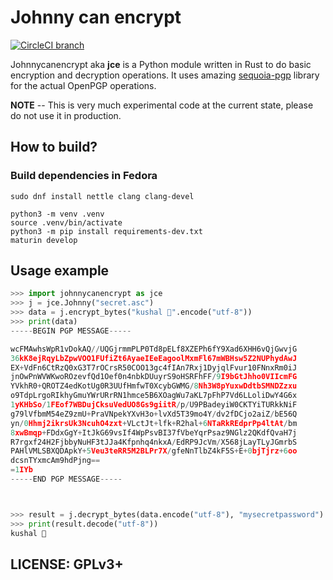 # Johnny can encrypt

[![CircleCI branch](https://img.shields.io/circleci/project/github/kushaldas/johnnycanencrypt/master.svg)](https://circleci.com/gh/kushaldas/workflows/johnnycanencrypt/tree/master)

Johnnycanencrypt aka **jce** is a Python module written in Rust to do basic encryption and decryption operations.
It uses amazing [sequoia-pgp](https://sequoia-pgp.org/) library for the actual OpenPGP operations.

**NOTE** -- This is very much experimental code at the current state, please do not use it in production.

## How to build?

### Build dependencies in Fedora

```
sudo dnf install nettle clang clang-devel
```


```
python3 -m venv .venv
source .venv/bin/activate
python3 -m pip install requirements-dev.txt
maturin develop
```

## Usage example

```Python
>>> import johnnycanencrypt as jce
>>> j = jce.Johnny("secret.asc")
>>> data = j.encrypt_bytes("kushal 🐍".encode("utf-8"))
>>> print(data)
-----BEGIN PGP MESSAGE-----

wcFMAwhsWpR1vDokAQ//UQGjrmmPLP0Td8pELf8XZEPh6fY9Xad6XHH6vQjGwvjG
36kK8ejRqyLbZpwVOO1FUfiZt6AyaeIEeEagoolMxmFl67mWBHsw5Z2NUPhydAwJ
EX+VdFn6CtRzQ0xG3T7rOCrsR50COO13gc4fIAn7Rxj1DyjqlFvur10FNnxRm0iJ
jnOwPnWVWKwoROzevfQd1Oef0n4nbkDUuyrS9oHSRFhFF/9I9bGtJhho0VIIcmFG
YVkhR0+QROTZ4edKotUg0R3UUfHmfwT0XcybGWMG/8Nh3W8pYuxwDdtbSMNDZzxu
o9TdpLrgoRIkhyGmuYWrURrRN1hmce5B6XOagWu7aKL7pFhP7Vd6LLoliDwY4G6x
1yKHbSo/1FEof7WBDujCksuVedUO8Gs9giitR/p/U9PBadeyiW0CKTYiTURkkNiF
g79lVfbmM54eZ9zmU+PraVNpekYXvH3o+lvXd5T39mo4Y/dv2fDCjo2aiZ/bE56Q
yn/0Hhmj2ikrsUk3NcuhO4zxt+VLctJt+lfk+R2hal+6NTaRkREdprPp4ltAt/bm
8xwBmqp+FDdxGgY+ItJkG69vsIf4WpPsvBI37fVbeYqrPsaz9NGlz2QKdfQvaH7j
R7rgxf24H2FjbbyNuHF3tJJa4Kfpnhq4nkxA/EdRP9JcVm/X568jLayTLyJGmrbS
PAHlVMLSBXQDApkY+5Veu3teRR5M2BLPr7X/gfeNnTlbZ4kF5S+E+0bjTjrz+6oo
dcsnTYxmcAm9hdPjng==
=1IYb
-----END PGP MESSAGE-----



>>> result = j.decrypt_bytes(data.encode("utf-8"), "mysecretpassword")
>>> print(result.decode("utf-8"))
kushal 🐍

```


## LICENSE: GPLv3+
